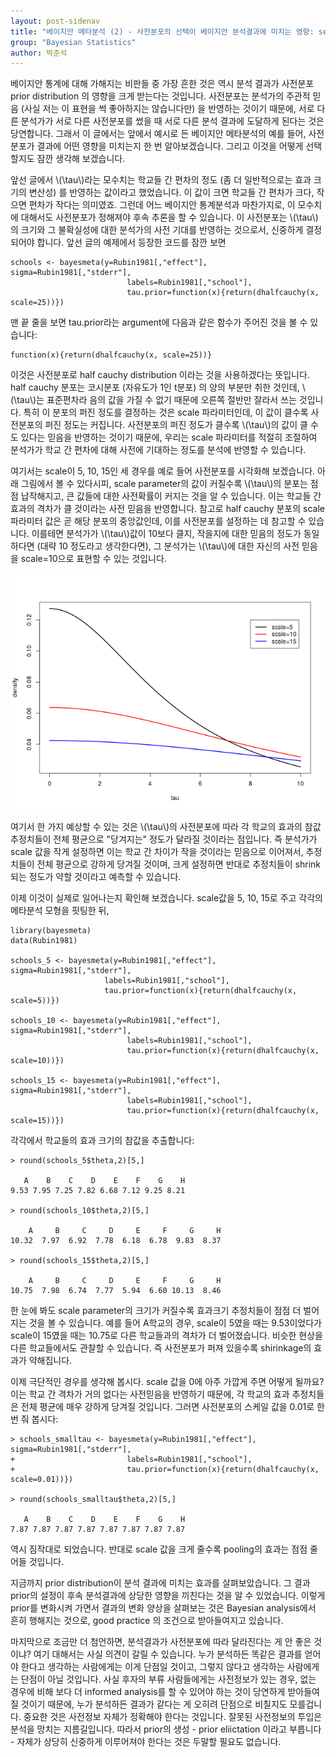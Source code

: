 ```yaml
---
layout: post-sidenav
title: "베이지안 메타분석 (2) - 사전분포의 선택이 베이지안 분석결과에 미치는 영향: sensitivity analysis"
group: "Bayesian Statistics"
author: 박준석
---
```


베이지안 통계에 대해 가해지는 비판들 중 가장 흔한 것은 역시 분석 결과가 사전분포 prior distribution 의 영향을 크게 받는다는 것입니다. 사전분포는 분석가의 주관적 믿음 (사실 저는 이 표현을 썩 좋아하지는 않습니다만) 을 반영하는 것이기 때문에, 서로 다른 분석가가 서로 다른 사전분포를 썼을 때 서로 다른 분석 결과에 도달하게 된다는 것은 당연합니다. 그래서 이 글에서는 앞에서 예시로 든 베이지안 메타분석의 예를 들어, 사전분포가 결과에 어떤 영향을 미치는지 한 번 알아보겠습니다. 그리고 이것을 어떻게 선택할지도 잠깐 생각해 보겠습니다.

앞선 글에서 \\(\tau\\)라는 모수치는 학교들 간 편차의 정도 (좀 더 일반적으로는 효과 크기의 변산성) 를 반영하는 값이라고 했었습니다. 이 값이 크면 학교들 간 편차가 크다, 작으면 편차가 작다는 의미였죠. 그런데 어느 베이지안 통계분석과 마찬가지로, 이 모수치에 대해서도 사전분포가 정해져야 후속 추론을 할 수 있습니다. 이 사전분포는 \\(\tau\\)의 크기와 그 불확실성에 대한 분석가의 사전 기대를 반영하는 것으로서, 신중하게 결정되어야 합니다. 앞선 글의 예제에서 등장한 코드를 잠깐 보면
```{r}
schools <- bayesmeta(y=Rubin1981[,"effect"], sigma=Rubin1981[,"stderr"],
                          labels=Rubin1981[,"school"],
                          tau.prior=function(x){return(dhalfcauchy(x, scale=25))})
```
맨 끝 줄을 보면 tau.prior라는 argument에 다음과 같은 함수가 주어진 것을 볼 수 있습니다:
```{r}
function(x){return(dhalfcauchy(x, scale=25))}
```
이것은 사전분포로 half cauchy distribution 이라는 것을 사용하겠다는 뜻입니다. half cauchy 분포는 코시분포 (자유도가 1인 t분포) 의 양의 부분만 취한 것인데, \\(\tau\\)는 표준편차라 음의 값을 가질 수 없기 때문에 오른쪽 절반만 잘라서 쓰는 것입니다. 특히 이 분포의 퍼진 정도를 결정하는 것은 scale 파라미터인데, 이 값이 클수록 사전분포의 퍼진 정도는 커집니다. 사전분포의 퍼진 정도가 클수록 \\(\tau\\)의 값이 클 수도 있다는 믿음을 반영하는 것이기 때문에, 우리는 scale 파라미터를 적절히 조절하여 분석가가 학교 간 편차에 대해 사전에 기대하는 정도를 분석에 반영할 수 있습니다.

여기서는 scale이 5, 10, 15인 세 경우를 예로 들어 사전분포를 시각화해 보겠습니다. 아래 그림에서 볼 수 있다시피, scale parameter의 값이 커질수록 \\(\tau\\)의 분포는 점점 납작해지고, 큰 값들에 대한 사전확률이 커지는 것을 알 수 있습니다. 이는 학교들 간 효과의 격차가 클 것이라는 사전 믿음을 반영합니다. 참고로 half cauchy 분포의 scale 파라미터 값은 곧 해당 분포의 중앙값인데, 이를 사전분포를 설정하는 데 참고할 수 있습니다. 이를테면 분석가가 \\(\tau\\)값이 10보다 클지, 작을지에 대한 믿음의 정도가 동일하다면 (대략 10 정도라고 생각한다면), 그 분석가는 \\(\tau\\)에 대한 자신의 사전 믿음을 scale=10으로 표현할 수 있는 것입니다. 

<img src="https://raw.githubusercontent.com/bayestour/blog/master/images/posts/meta_priors.png">

여기서 한 가지 예상할 수 있는 것은 \\(\tau\\)의 사전분포에 따라 각 학교의 효과의 참값 추정치들이 전체 평균으로 "당겨지는" 정도가 달라질 것이라는 점입니다. 즉 분석가가 scale 값을 작게 설정하면 이는 학교 간 차이가 작을 것이라는 믿음으로 이어져서, 추정치들이 전체 평균으로 강하게 당겨질 것이며, 크게 설정하면 반대로 추정치들이 shrink 되는 정도가 약할 것이라고 예측할 수 있습니다.

이제 이것이 실제로 일어나는지 확인해 보겠습니다. scale값을 5, 10, 15로 주고 각각의 메타분석 모형을 핏팅한 뒤,
```{r}
library(bayesmeta)
data(Rubin1981)

schools_5 <- bayesmeta(y=Rubin1981[,"effect"], sigma=Rubin1981[,"stderr"],
                     labels=Rubin1981[,"school"],
                     tau.prior=function(x){return(dhalfcauchy(x, scale=5))})

schools_10 <- bayesmeta(y=Rubin1981[,"effect"], sigma=Rubin1981[,"stderr"],
                          labels=Rubin1981[,"school"],
                          tau.prior=function(x){return(dhalfcauchy(x, scale=10))})

schools_15 <- bayesmeta(y=Rubin1981[,"effect"], sigma=Rubin1981[,"stderr"],
                          labels=Rubin1981[,"school"],
                          tau.prior=function(x){return(dhalfcauchy(x, scale=15))})
```
각각에서 학교들의 효과 크기의 참값을 추출합니다:
```{r}
> round(schools_5$theta,2)[5,]

   A    B    C    D    E    F    G    H 
9.53 7.95 7.25 7.82 6.68 7.12 9.25 8.21 

> round(schools_10$theta,2)[5,]

    A     B     C     D     E     F     G     H 
10.32  7.97  6.92  7.78  6.18  6.78  9.83  8.37 

> round(schools_15$theta,2)[5,]

    A     B     C     D     E     F     G     H 
10.75  7.98  6.74  7.77  5.94  6.60 10.13  8.46 
```
한 눈에 봐도 scale parameter의 크기가 커질수록 효과크기 추정치들이 점점 더 벌어지는 것을 볼 수 있습니다. 예를 들어 A학교의 경우, scale이 5였을 때는 9.53이었다가 scale이 15였을 때는 10.75로 다른 학교들과의 격차가 더 벌어졌습니다. 비슷한 현상을 다른 학교들에서도 관찰할 수 있습니다. 즉 사전분포가 퍼져 있을수록 shirinkage의 효과가 약해집니다.

이제 극단적인 경우를 생각해 봅시다. scale 값을 0에 아주 가깝게 주면 어떻게 될까요? 이는 학교 간 격차가 거의 없다는 사전믿음을 반영하기 때문에, 각 학교의 효과 추정치들은 전체 평균에 매우 강하게 당겨질 것입니다. 그러면 사전분포의 스케일 값을 0.01로 한 번 줘 봅시다:
```{r}
> schools_smalltau <- bayesmeta(y=Rubin1981[,"effect"], sigma=Rubin1981[,"stderr"],
+                         labels=Rubin1981[,"school"],
+                         tau.prior=function(x){return(dhalfcauchy(x, scale=0.01))})

> round(schools_smalltau$theta,2)[5,]

   A    B    C    D    E    F    G    H 
7.87 7.87 7.87 7.87 7.87 7.87 7.87 7.87 
```
역시 짐작대로 되었습니다. 반대로 scale 값을 크게 줄수록 pooling의 효과는 점점 줄어들 것입니다.

지금까지 prior distribution이 분석 결과에 미치는 효과를 살펴보았습니다. 그 결과 prior의 설정이 후속 분석결과에 상당한 영향을 끼친다는 것을 알 수 있었습니다. 이렇게 prior를 변화시켜 가면서 결과의 변화 양상을 살펴보는 것은 Bayesian analysis에서 흔히 행해지는 것으로, good practice 의 조건으로 받아들여지고 있습니다.

마지막으로 조금만 더 첨언하면, 분석결과가 사전분포에 따라 달라진다는 게 안 좋은 것이냐? 여기 대해서는 사실 의견이 갈릴 수 있습니다. 누가 분석하든 똑같은 결과를 얻어야 한다고 생각하는 사람에게는 이게 단점일 것이고, 그렇지 않다고 생각하는 사람에게는 단점이 아닐 것입니다. 사실 후자의 부류 사람들에게는 사전정보가 있는 경우, 없는 경우에 비해 보다 더 informed analysis를 할 수 있어야 하는 것이 당연하게 받아들여질 것이기 때문에, 누가 분석하든 결과가 같다는 게 오히려 단점으로 비칠지도 모를겁니다. 중요한 것은 사전정보 자체가 정확해야 한다는 것입니다. 잘못된 사전정보의 투입은 분석을 망치는 지름길입니다. 따라서 prior의 생성 - prior eliictation 이라고 부릅니다 - 자체가 상당히 신중하게 이루어져야 한다는 것은 두말할 필요도 없습니다.
